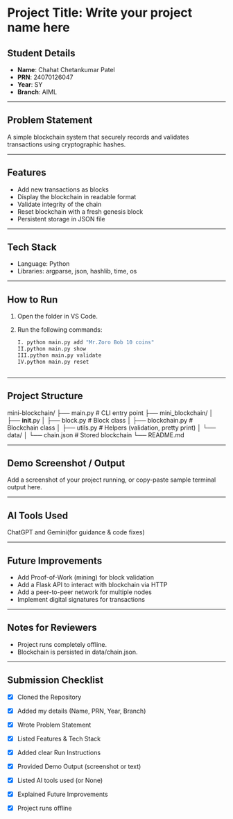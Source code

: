 # Project Title: Write your project name here

## Student Details
- **Name**: Chahat Chetankumar Patel 
- **PRN**: 24070126047  
- **Year**: SY 
- **Branch**: AIML  

---

## Problem Statement
A simple blockchain system that securely records and validates transactions using cryptographic hashes.  


---

## Features

- Add new transactions as blocks
- Display the blockchain in readable format
- Validate integrity of the chain
- Reset blockchain with a fresh genesis block
- Persistent storage in JSON file 

---

## Tech Stack
- Language: Python
- Libraries: argparse, json, hashlib, time, os

---

## How to Run
1. Open the folder in VS Code.  
2. Run the following commands:  

    ```bash
    I. python main.py add "Mr.Zoro Bob 10 coins" 
    II.python main.py show 
    III.python main.py validate 
    IV.python main.py reset 



---

## Project Structure
mini-blockchain/
├── main.py                 # CLI entry point
├── mini_blockchain/
│   ├── __init__.py
│   ├── block.py            # Block class
│   ├── blockchain.py       # Blockchain class
│   ├── utils.py            # Helpers (validation, pretty print)
│   └── data/
│       └── chain.json      # Stored blockchain
└── README.md

---

## Demo Screenshot / Output
Add a screenshot of your project running, or copy-paste sample terminal output here.

---

## AI Tools Used
ChatGPT and Gemini(for guidance & code fixes)

---

## Future Improvements
- Add Proof-of-Work (mining) for block validation
- Add a Flask API to interact with blockchain via HTTP
- Add a peer-to-peer network for multiple nodes
- Implement digital signatures for transactions


---

## Notes for Reviewers
- Project runs completely offline.
- Blockchain is persisted in data/chain.json.

---

## Submission Checklist 
- [x] Cloned the Repository 
- [x] Added my details (Name, PRN, Year, Branch)  
- [x] Wrote Problem Statement  
- [x] Listed Features & Tech Stack  
- [x] Added clear Run Instructions  
- [x] Provided Demo Output (screenshot or text)  
- [x] Listed AI tools used (or None)  
- [x] Explained Future Improvements  
- [x] Project runs offline

